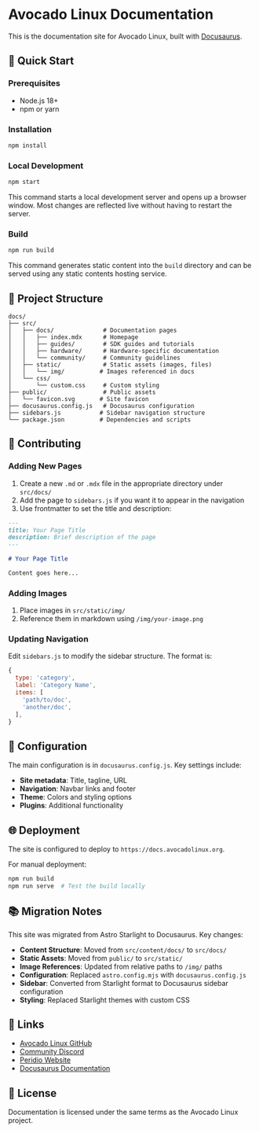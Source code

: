 # Avocado Linux Documentation

This is the documentation site for Avocado Linux, built with [Docusaurus](https://docusaurus.io/).

## 🚀 Quick Start

### Prerequisites

- Node.js 18+ 
- npm or yarn

### Installation

```bash
npm install
```

### Local Development

```bash
npm start
```

This command starts a local development server and opens up a browser window. Most changes are reflected live without having to restart the server.

### Build

```bash
npm run build
```

This command generates static content into the `build` directory and can be served using any static contents hosting service.

## 📁 Project Structure

```
docs/
├── src/
│   ├── docs/              # Documentation pages
│   │   ├── index.mdx      # Homepage
│   │   ├── guides/        # SDK guides and tutorials
│   │   ├── hardware/      # Hardware-specific documentation
│   │   └── community/     # Community guidelines
│   ├── static/            # Static assets (images, files)
│   │   └── img/          # Images referenced in docs
│   └── css/
│       └── custom.css     # Custom styling
├── public/                # Public assets
│   └── favicon.svg       # Site favicon
├── docusaurus.config.js   # Docusaurus configuration
├── sidebars.js           # Sidebar navigation structure
└── package.json          # Dependencies and scripts
```

## 📝 Contributing

### Adding New Pages

1. Create a new `.md` or `.mdx` file in the appropriate directory under `src/docs/`
2. Add the page to `sidebars.js` if you want it to appear in the navigation
3. Use frontmatter to set the title and description:

```markdown
---
title: Your Page Title
description: Brief description of the page
---

# Your Page Title

Content goes here...
```

### Adding Images

1. Place images in `src/static/img/`
2. Reference them in markdown using `/img/your-image.png`

### Updating Navigation

Edit `sidebars.js` to modify the sidebar structure. The format is:

```javascript
{
  type: 'category',
  label: 'Category Name',
  items: [
    'path/to/doc',
    'another/doc',
  ],
}
```

## 🔧 Configuration

The main configuration is in `docusaurus.config.js`. Key settings include:

- **Site metadata**: Title, tagline, URL
- **Navigation**: Navbar links and footer
- **Theme**: Colors and styling options
- **Plugins**: Additional functionality

## 🌐 Deployment

The site is configured to deploy to `https://docs.avocadolinux.org`. 

For manual deployment:

```bash
npm run build
npm run serve  # Test the build locally
```

## 📚 Migration Notes

This site was migrated from Astro Starlight to Docusaurus. Key changes:

- **Content Structure**: Moved from `src/content/docs/` to `src/docs/`
- **Static Assets**: Moved from `public/` to `src/static/`
- **Image References**: Updated from relative paths to `/img/` paths
- **Configuration**: Replaced `astro.config.mjs` with `docusaurus.config.js`
- **Sidebar**: Converted from Starlight format to Docusaurus sidebar configuration
- **Styling**: Replaced Starlight themes with custom CSS

## 🔗 Links

- [Avocado Linux GitHub](https://github.com/avocado-linux/meta-avocado)
- [Community Discord](https://discord.com/invite/rH77fKpKAj)
- [Peridio Website](https://www.peridio.com/)
- [Docusaurus Documentation](https://docusaurus.io/docs)

## 📄 License

Documentation is licensed under the same terms as the Avocado Linux project.